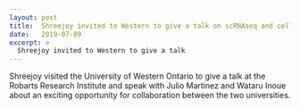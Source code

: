 ```yaml
---
layout: post
title:  Shreejoy invited to Western to give a talk on scRNAseq and cell diversity
date:   2019-07-09
excerpt: >
  Shreejoy invited to Western to give a talk
---
```


Shreejoy visited the University of Western Ontario to give a talk at the Robarts Research Institute and speak with Julio Martinez and Wataru Inoue about an exciting opportunity for collaboration between the two universities.
